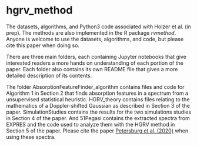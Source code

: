 # hgrv_method
The datasets, algorithms, and Python3 code associated with Holzer et al. (in prep). The methods are also implemented in the R package *rvmethod*. Anyone is welcome to use the datasets, algorithms, and code, but please cite this paper when doing so.

There are three main folders, each containing Jupyter notebooks that give interested readers a more hands on understanding of each portion of the paper. Each folder also contains its own README file that gives a more detailed description of its contents. 

The folder AbsorptionFeatureFinder_algorithm contains files and code for Algorithm 1 in Section 2 that finds absorption features in a spectrum from a unsupervised statistical heuristic. HGRV_theory contains files relating to the mathematics of a Doppler-shifted Gaussian as described in Section 3 of the paper. SimulationStudies contains the results for the two simulations studies in Section 4 of the paper. And 51Pegasi contains the extracted spectra from EXPRES and the code used to analyze them with the HGRV method in Section 5 of the paper. Please cite the paper [Petersburg et al. (2020)](https://arxiv.org/abs/2003.08851) when using these spectra.
